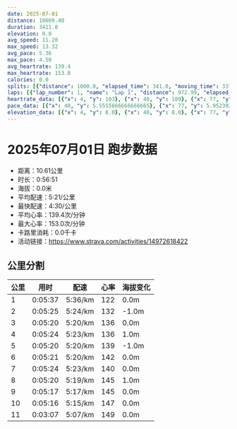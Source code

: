 ```yaml
---
date: 2025-07-01
distance: 10609.40
duration: 3411.0
elevation: 0.0
avg_speed: 11.20
max_speed: 13.32
avg_pace: 5.36
max_pace: 4.50
avg_heartrate: 139.4
max_heartrate: 153.0
calories: 0.0
splits: [{"distance": 1000.0, "elapsed_time": 341.0, "moving_time": 337.0, "average_speed": 2.97, "pace": 5.611683501683501, "average_heartrate": 122.7893175074184, "elevation_difference": 0.0, "split_number": 1}, {"distance": 1002.0, "elapsed_time": 325.0, "moving_time": 325.0, "average_speed": 3.08, "pace": 5.411266233766233, "average_heartrate": 132.47076923076924, "elevation_difference": -1.0, "split_number": 2}, {"distance": 999.0, "elapsed_time": 320.0, "moving_time": 320.0, "average_speed": 3.12, "pace": 5.341891025641025, "average_heartrate": 136.590625, "elevation_difference": 0.0, "split_number": 3}, {"distance": 1000.0, "elapsed_time": 324.0, "moving_time": 324.0, "average_speed": 3.09, "pace": 5.3937540453074435, "average_heartrate": 136.35802469135803, "elevation_difference": 1.0, "split_number": 4}, {"distance": 999.0, "elapsed_time": 320.0, "moving_time": 320.0, "average_speed": 3.12, "pace": 5.341891025641025, "average_heartrate": 139.51875, "elevation_difference": -1.0, "split_number": 5}, {"distance": 1000.5, "elapsed_time": 321.0, "moving_time": 321.0, "average_speed": 3.12, "pace": 5.341891025641025, "average_heartrate": 142.2398753894081, "elevation_difference": 0.0, "split_number": 6}, {"distance": 1001.5, "elapsed_time": 324.0, "moving_time": 324.0, "average_speed": 3.09, "pace": 5.3937540453074435, "average_heartrate": 140.83024691358025, "elevation_difference": 0.0, "split_number": 7}, {"distance": 1000.5, "elapsed_time": 320.0, "moving_time": 320.0, "average_speed": 3.13, "pace": 5.32482428115016, "average_heartrate": 145.5, "elevation_difference": 1.0, "split_number": 8}, {"distance": 997.5, "elapsed_time": 317.0, "moving_time": 317.0, "average_speed": 3.15, "pace": 5.291015873015873, "average_heartrate": 145.6309148264984, "elevation_difference": 0.0, "split_number": 9}, {"distance": 1001.0, "elapsed_time": 316.0, "moving_time": 316.0, "average_speed": 3.17, "pace": 5.2576340694006305, "average_heartrate": 147.31012658227849, "elevation_difference": 0.0, "split_number": 10}, {"distance": 608.4, "elapsed_time": 187.0, "moving_time": 187.0, "average_speed": 3.25, "pace": 5.128215384615384, "average_heartrate": 149.49197860962568, "elevation_difference": 0.0, "split_number": 11}]
laps: [{"lap_number": 1, "name": "Lap 1", "distance": 972.99, "elapsed_time": 331.0, "moving_time": 331.0, "average_speed": 2.94, "pace": 5.668945578231292, "average_heartrate": 121.5, "max_heartrate": 130, "start_date": "2025-07-01 19:48:19+00:00", "elevation_difference": 0.0}, {"lap_number": 2, "name": "Lap 2", "distance": 958.88, "elapsed_time": 310.0, "moving_time": 310.0, "average_speed": 3.09, "pace": 5.3937540453074435, "average_heartrate": 132.55555555555554, "max_heartrate": 137, "start_date": "2025-07-01 19:53:52+00:00", "elevation_difference": 0.0}, {"lap_number": 3, "name": "Lap 3", "distance": 1073.57, "elapsed_time": 344.0, "moving_time": 344.0, "average_speed": 3.12, "pace": 5.341891025641025, "average_heartrate": 135.7, "max_heartrate": 143, "start_date": "2025-07-01 19:59:03+00:00", "elevation_difference": 0.0}, {"lap_number": 4, "name": "Lap 4", "distance": 859.98, "elapsed_time": 279.0, "moving_time": 279.0, "average_speed": 3.08, "pace": 5.411266233766233, "average_heartrate": 136.375, "max_heartrate": 139, "start_date": "2025-07-01 20:04:47+00:00", "elevation_difference": 0.0}, {"lap_number": 5, "name": "Lap 5", "distance": 964.57, "elapsed_time": 308.0, "moving_time": 308.0, "average_speed": 3.13, "pace": 5.32482428115016, "average_heartrate": 139.33333333333334, "max_heartrate": 142, "start_date": "2025-07-01 20:09:26+00:00", "elevation_difference": 0.0}, {"lap_number": 6, "name": "Lap 6", "distance": 965.01, "elapsed_time": 310.0, "moving_time": 310.0, "average_speed": 3.11, "pace": 5.359067524115756, "average_heartrate": 140.88888888888889, "max_heartrate": 145, "start_date": "2025-07-01 20:14:35+00:00", "elevation_difference": 0.0}, {"lap_number": 7, "name": "Lap 7", "distance": 966.28, "elapsed_time": 312.0, "moving_time": 312.0, "average_speed": 3.1, "pace": 5.376354838709677, "average_heartrate": 141.0, "max_heartrate": 145, "start_date": "2025-07-01 20:19:45+00:00", "elevation_difference": 0.0}, {"lap_number": 8, "name": "Lap 8", "distance": 150.32, "elapsed_time": 49.0, "moving_time": 49.0, "average_speed": 3.07, "pace": 5.428892508143322, "average_heartrate": 140.0, "max_heartrate": 143, "start_date": "2025-07-01 20:24:58+00:00", "elevation_difference": 0.0}, {"lap_number": 9, "name": "Lap 9", "distance": 805.08, "elapsed_time": 257.0, "moving_time": 257.0, "average_speed": 3.13, "pace": 5.32482428115016, "average_heartrate": 144.85714285714286, "max_heartrate": 148, "start_date": "2025-07-01 20:25:47+00:00", "elevation_difference": 0.0}, {"lap_number": 10, "name": "Lap 10", "distance": 967.05, "elapsed_time": 307.0, "moving_time": 307.0, "average_speed": 3.15, "pace": 5.291015873015873, "average_heartrate": 145.0, "max_heartrate": 149, "start_date": "2025-07-01 20:30:04+00:00", "elevation_difference": 0.0}, {"lap_number": 11, "name": "Lap 11", "distance": 960.52, "elapsed_time": 303.0, "moving_time": 303.0, "average_speed": 3.17, "pace": 5.2576340694006305, "average_heartrate": 147.66666666666666, "max_heartrate": 150, "start_date": "2025-07-01 20:35:12+00:00", "elevation_difference": 0.0}, {"lap_number": 12, "name": "Lap 12", "distance": 965.11, "elapsed_time": 299.0, "moving_time": 299.0, "average_speed": 3.23, "pace": 5.159969040247677, "average_heartrate": 148.0, "max_heartrate": 152, "start_date": "2025-07-01 20:40:15+00:00", "elevation_difference": 0.0}]
heartrate_data: [{"x": 4, "y": 103}, {"x": 40, "y": 109}, {"x": 77, "y": 119}, {"x": 113, "y": 124}, {"x": 151, "y": 125}, {"x": 186, "y": 124}, {"x": 221, "y": 126}, {"x": 257, "y": 125}, {"x": 292, "y": 130}, {"x": 327, "y": 130}, {"x": 361, "y": 132}, {"x": 395, "y": 127}, {"x": 430, "y": 133}, {"x": 464, "y": 136}, {"x": 499, "y": 126}, {"x": 533, "y": 135}, {"x": 569, "y": 137}, {"x": 602, "y": 135}, {"x": 637, "y": 132}, {"x": 671, "y": 131}, {"x": 705, "y": 134}, {"x": 739, "y": 131}, {"x": 774, "y": 136}, {"x": 809, "y": 134}, {"x": 843, "y": 134}, {"x": 877, "y": 140}, {"x": 910, "y": 134}, {"x": 944, "y": 140}, {"x": 978, "y": 143}, {"x": 1010, "y": 138}, {"x": 1045, "y": 135}, {"x": 1079, "y": 137}, {"x": 1115, "y": 135}, {"x": 1150, "y": 134}, {"x": 1185, "y": 139}, {"x": 1219, "y": 138}, {"x": 1253, "y": 135}, {"x": 1287, "y": 136}, {"x": 1321, "y": 137}, {"x": 1355, "y": 139}, {"x": 1389, "y": 142}, {"x": 1424, "y": 138}, {"x": 1457, "y": 141}, {"x": 1492, "y": 141}, {"x": 1526, "y": 141}, {"x": 1560, "y": 139}, {"x": 1593, "y": 140}, {"x": 1627, "y": 137}, {"x": 1661, "y": 142}, {"x": 1694, "y": 143}, {"x": 1729, "y": 141}, {"x": 1762, "y": 138}, {"x": 1795, "y": 145}, {"x": 1831, "y": 140}, {"x": 1865, "y": 142}, {"x": 1900, "y": 142}, {"x": 1934, "y": 144}, {"x": 1968, "y": 141}, {"x": 2003, "y": 139}, {"x": 2038, "y": 142}, {"x": 2072, "y": 139}, {"x": 2105, "y": 135}, {"x": 2142, "y": 145}, {"x": 2176, "y": 142}, {"x": 2210, "y": 143}, {"x": 2244, "y": 137}, {"x": 2277, "y": 141}, {"x": 2311, "y": 145}, {"x": 2347, "y": 146}, {"x": 2379, "y": 146}, {"x": 2412, "y": 148}, {"x": 2448, "y": 146}, {"x": 2482, "y": 142}, {"x": 2515, "y": 146}, {"x": 2549, "y": 145}, {"x": 2582, "y": 145}, {"x": 2616, "y": 145}, {"x": 2652, "y": 142}, {"x": 2684, "y": 149}, {"x": 2717, "y": 145}, {"x": 2753, "y": 142}, {"x": 2787, "y": 146}, {"x": 2819, "y": 146}, {"x": 2854, "y": 146}, {"x": 2886, "y": 147}, {"x": 2920, "y": 149}, {"x": 2954, "y": 148}, {"x": 2986, "y": 147}, {"x": 3020, "y": 147}, {"x": 3055, "y": 150}, {"x": 3088, "y": 149}, {"x": 3121, "y": 149}, {"x": 3155, "y": 146}, {"x": 3189, "y": 145}, {"x": 3223, "y": 146}, {"x": 3257, "y": 147}, {"x": 3289, "y": 148}, {"x": 3321, "y": 149}, {"x": 3354, "y": 152}, {"x": 3386, "y": 150}]
pace_data: [{"x": 40, "y": 5.5555666666666665}, {"x": 77, "y": 5.952392857142857}, {"x": 113, "y": 5.5555666666666665}, {"x": 151, "y": 7.246391304347826}, {"x": 186, "y": 5.5555666666666665}, {"x": 221, "y": 5.208343749999999}, {"x": 257, "y": 4.901970588235294}, {"x": 292, "y": 5.5555666666666665}, {"x": 327, "y": 5.376354838709677}, {"x": 361, "y": 5.050515151515151}, {"x": 395, "y": 5.208343749999999}, {"x": 430, "y": 5.208343749999999}, {"x": 464, "y": 5.952392857142857}, {"x": 499, "y": 5.5555666666666665}, {"x": 533, "y": 5.050515151515151}, {"x": 569, "y": 5.050515151515151}, {"x": 602, "y": 5.5555666666666665}, {"x": 637, "y": 5.5555666666666665}, {"x": 671, "y": 5.5555666666666665}, {"x": 705, "y": 5.5555666666666665}, {"x": 739, "y": 5.376354838709677}, {"x": 774, "y": 5.208343749999999}, {"x": 809, "y": 5.050515151515151}, {"x": 843, "y": 5.376354838709677}, {"x": 877, "y": 5.376354838709677}, {"x": 910, "y": 4.901970588235294}, {"x": 944, "y": 5.376354838709677}, {"x": 978, "y": 5.208343749999999}, {"x": 1010, "y": 5.208343749999999}, {"x": 1045, "y": 5.208343749999999}, {"x": 1079, "y": 5.376354838709677}, {"x": 1115, "y": 5.5555666666666665}, {"x": 1150, "y": 5.952392857142857}, {"x": 1185, "y": 5.050515151515151}, {"x": 1219, "y": 5.376354838709677}, {"x": 1253, "y": 5.376354838709677}, {"x": 1287, "y": 5.376354838709677}, {"x": 1321, "y": 5.376354838709677}, {"x": 1355, "y": 5.952392857142857}, {"x": 1389, "y": 5.208343749999999}, {"x": 1424, "y": 5.5555666666666665}, {"x": 1457, "y": 5.050515151515151}, {"x": 1492, "y": 7.246391304347826}, {"x": 1526, "y": 4.761914285714285}, {"x": 1560, "y": 5.5555666666666665}, {"x": 1593, "y": 5.376354838709677}, {"x": 1627, "y": 5.208343749999999}, {"x": 1661, "y": 5.952392857142857}, {"x": 1694, "y": 5.208343749999999}, {"x": 1729, "y": 5.050515151515151}, {"x": 1762, "y": 5.050515151515151}, {"x": 1795, "y": 4.901970588235294}, {"x": 1831, "y": 5.5555666666666665}, {"x": 1865, "y": 5.5555666666666665}, {"x": 1900, "y": 5.5555666666666665}, {"x": 1934, "y": 5.5555666666666665}, {"x": 1968, "y": 6.172851851851851}, {"x": 2003, "y": 5.208343749999999}, {"x": 2038, "y": 5.208343749999999}, {"x": 2072, "y": 5.208343749999999}, {"x": 2105, "y": 5.747137931034483}, {"x": 2142, "y": 5.050515151515151}, {"x": 2176, "y": 5.050515151515151}, {"x": 2210, "y": 5.5555666666666665}, {"x": 2244, "y": 5.208343749999999}, {"x": 2277, "y": 4.901970588235294}, {"x": 2311, "y": 5.208343749999999}, {"x": 2347, "y": 5.050515151515151}, {"x": 2379, "y": 5.050515151515151}, {"x": 2412, "y": 5.050515151515151}, {"x": 2448, "y": 5.208343749999999}, {"x": 2482, "y": 5.5555666666666665}, {"x": 2515, "y": 5.208343749999999}, {"x": 2549, "y": 5.050515151515151}, {"x": 2582, "y": 4.901970588235294}, {"x": 2616, "y": 4.761914285714285}, {"x": 2652, "y": 5.952392857142857}, {"x": 2684, "y": 4.629638888888889}, {"x": 2717, "y": 4.901970588235294}, {"x": 2753, "y": 5.747137931034483}, {"x": 2787, "y": 4.901970588235294}, {"x": 2819, "y": 4.629638888888889}, {"x": 2854, "y": 5.376354838709677}, {"x": 2886, "y": 5.208343749999999}, {"x": 2920, "y": 4.629638888888889}, {"x": 2954, "y": 5.208343749999999}, {"x": 2986, "y": 5.050515151515151}, {"x": 3020, "y": 5.5555666666666665}, {"x": 3055, "y": 5.5555666666666665}, {"x": 3088, "y": 4.901970588235294}, {"x": 3121, "y": 5.050515151515151}, {"x": 3155, "y": 5.050515151515151}, {"x": 3189, "y": 4.901970588235294}, {"x": 3223, "y": 5.050515151515151}, {"x": 3257, "y": 5.5555666666666665}, {"x": 3289, "y": 4.761914285714285}, {"x": 3321, "y": 5.5555666666666665}, {"x": 3354, "y": 5.050515151515151}, {"x": 3386, "y": 4.504513513513513}]
elevation_data: [{"x": 4, "y": 8.0}, {"x": 40, "y": 8.0}, {"x": 77, "y": 7.0}, {"x": 113, "y": 7.0}, {"x": 151, "y": 7.0}, {"x": 186, "y": 7.0}, {"x": 221, "y": 7.0}, {"x": 257, "y": 8.0}, {"x": 292, "y": 8.0}, {"x": 327, "y": 8.0}, {"x": 361, "y": 7.0}, {"x": 395, "y": 7.0}, {"x": 430, "y": 7.0}, {"x": 464, "y": 7.0}, {"x": 499, "y": 7.0}, {"x": 533, "y": 7.0}, {"x": 569, "y": 7.0}, {"x": 602, "y": 8.0}, {"x": 637, "y": 8.0}, {"x": 671, "y": 8.0}, {"x": 705, "y": 7.0}, {"x": 739, "y": 7.0}, {"x": 774, "y": 7.0}, {"x": 809, "y": 7.0}, {"x": 843, "y": 7.0}, {"x": 877, "y": 8.0}, {"x": 910, "y": 8.0}, {"x": 944, "y": 8.0}, {"x": 978, "y": 7.0}, {"x": 1010, "y": 7.0}, {"x": 1045, "y": 8.0}, {"x": 1079, "y": 8.0}, {"x": 1115, "y": 7.0}, {"x": 1150, "y": 8.0}, {"x": 1185, "y": 8.0}, {"x": 1219, "y": 8.0}, {"x": 1253, "y": 8.0}, {"x": 1287, "y": 7.0}, {"x": 1321, "y": 7.0}, {"x": 1355, "y": 7.0}, {"x": 1389, "y": 8.0}, {"x": 1424, "y": 7.0}, {"x": 1457, "y": 8.0}, {"x": 1492, "y": 8.0}, {"x": 1526, "y": 7.0}, {"x": 1560, "y": 7.0}, {"x": 1593, "y": 7.0}, {"x": 1627, "y": 7.0}, {"x": 1661, "y": 7.0}, {"x": 1694, "y": 7.0}, {"x": 1729, "y": 8.0}, {"x": 1762, "y": 8.0}, {"x": 1795, "y": 8.0}, {"x": 1831, "y": 8.0}, {"x": 1865, "y": 8.0}, {"x": 1900, "y": 8.0}, {"x": 1934, "y": 7.0}, {"x": 1968, "y": 8.0}, {"x": 2003, "y": 8.0}, {"x": 2038, "y": 8.0}, {"x": 2072, "y": 7.0}, {"x": 2105, "y": 8.0}, {"x": 2142, "y": 8.0}, {"x": 2176, "y": 8.0}, {"x": 2210, "y": 8.0}, {"x": 2244, "y": 8.0}, {"x": 2277, "y": 7.0}, {"x": 2311, "y": 8.0}, {"x": 2347, "y": 8.0}, {"x": 2379, "y": 7.0}, {"x": 2412, "y": 8.0}, {"x": 2448, "y": 8.0}, {"x": 2482, "y": 8.0}, {"x": 2515, "y": 8.0}, {"x": 2549, "y": 8.0}, {"x": 2582, "y": 8.0}, {"x": 2616, "y": 8.0}, {"x": 2652, "y": 8.0}, {"x": 2684, "y": 8.0}, {"x": 2717, "y": 8.0}, {"x": 2753, "y": 8.0}, {"x": 2787, "y": 8.0}, {"x": 2819, "y": 8.0}, {"x": 2854, "y": 8.0}, {"x": 2886, "y": 8.0}, {"x": 2920, "y": 8.0}, {"x": 2954, "y": 8.0}, {"x": 2986, "y": 7.0}, {"x": 3020, "y": 8.0}, {"x": 3055, "y": 8.0}, {"x": 3088, "y": 8.0}, {"x": 3121, "y": 8.0}, {"x": 3155, "y": 8.0}, {"x": 3189, "y": 7.0}, {"x": 3223, "y": 8.0}, {"x": 3257, "y": 8.0}, {"x": 3289, "y": 8.0}, {"x": 3321, "y": 8.0}, {"x": 3354, "y": 8.0}, {"x": 3386, "y": 8.0}]
---
```


# 2025年07月01日 跑步数据

- 距离：10.61公里
- 时长：0:56:51
- 海拔：0.0米
- 平均配速：5:21/公里
- 最快配速：4:30/公里
- 平均心率：139.4次/分钟
- 最大心率：153.0次/分钟
- 卡路里消耗：0.0千卡
- 活动链接：https://www.strava.com/activities/14972618422

## 公里分割

| 公里 | 用时 | 配速 | 心率 | 海拔变化 |
|------|------|------|------|------|
| 1 | 0:05:37 | 5:36/km | 122 | 0.0m |
| 2 | 0:05:25 | 5:24/km | 132 | -1.0m |
| 3 | 0:05:20 | 5:20/km | 136 | 0.0m |
| 4 | 0:05:24 | 5:23/km | 136 | 1.0m |
| 5 | 0:05:20 | 5:20/km | 139 | -1.0m |
| 6 | 0:05:21 | 5:20/km | 142 | 0.0m |
| 7 | 0:05:24 | 5:23/km | 140 | 0.0m |
| 8 | 0:05:20 | 5:19/km | 145 | 1.0m |
| 9 | 0:05:17 | 5:17/km | 145 | 0.0m |
| 10 | 0:05:16 | 5:15/km | 147 | 0.0m |
| 11 | 0:03:07 | 5:07/km | 149 | 0.0m |

